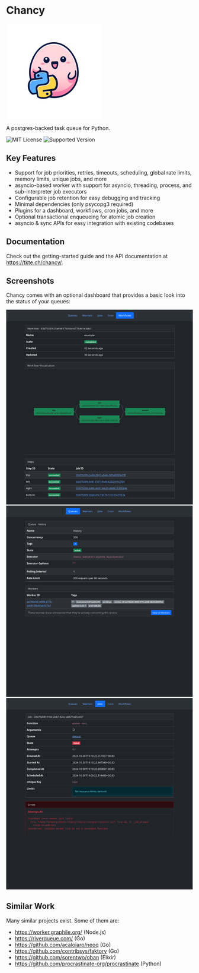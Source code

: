 # Chancy

![Chancy Logo](misc/logo_small.png)

A postgres-backed task queue for Python.

![MIT License](https://img.shields.io/github/license/tktech/chancy)
![Supported Version](https://img.shields.io/pypi/pyversions/chancy)


## Key Features

- Support for job priorities, retries, timeouts, scheduling,
  global rate limits, memory limits, unique jobs, and more
- asyncio-based worker with support for asyncio, threading, 
  process, and sub-interpreter job executors
- Configurable job retention for easy debugging and tracking
- Minimal dependencies (only psycopg3 required)
- Plugins for a dashboard, workflows, cron jobs, and more
- Optional transactional enqueueing for atomic job creation
- asyncio & sync APIs for easy integration with existing codebases

## Documentation

Check out the getting-started guide and the API documentation at
https://tkte.ch/chancy/.

## Screenshots

Chancy comes with an optional dashboard that provides a basic
look into the status of your queues:

![Workflows](misc/ux_workflow.png)
![Queue Details](misc/ux_queue.png)
![Job](misc/ux_job_failed.png)

## Similar Work

Many similar projects exist. Some of them are:

- https://worker.graphile.org/ (Node.js)
- https://riverqueue.com/ (Go)
- https://github.com/acaloiaro/neoq (Go)
- https://github.com/contribsys/faktory (Go)
- https://github.com/sorentwo/oban (Elixir)
- https://github.com/procrastinate-org/procrastinate (Python)